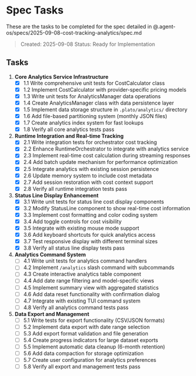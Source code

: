 # Spec Tasks

These are the tasks to be completed for the spec detailed in @.agent-os/specs/2025-09-08-cost-tracking-analytics/spec.md

> Created: 2025-09-08
> Status: Ready for Implementation

## Tasks

1. **Core Analytics Service Infrastructure**
   - [x] 1.1 Write comprehensive unit tests for CostCalculator class
   - [x] 1.2 Implement CostCalculator with provider-specific pricing models
   - [x] 1.3 Write unit tests for AnalyticsManager data operations
   - [x] 1.4 Create AnalyticsManager class with data persistence layer
   - [x] 1.5 Implement data storage structure in `.plato/analytics/` directory
   - [x] 1.6 Add file-based partitioning system (monthly JSON files)
   - [x] 1.7 Create analytics index system for fast lookups
   - [x] 1.8 Verify all core analytics tests pass

2. **Runtime Integration and Real-time Tracking**
   - [x] 2.1 Write integration tests for orchestrator cost tracking
   - [x] 2.2 Enhance RuntimeOrchestrator to integrate with analytics service
   - [x] 2.3 Implement real-time cost calculation during streaming responses
   - [x] 2.4 Add batch update mechanism for performance optimization
   - [x] 2.5 Integrate analytics with existing session persistence
   - [x] 2.6 Update memory system to include cost metadata
   - [x] 2.7 Add session restoration with cost context support
   - [x] 2.8 Verify all runtime integration tests pass

3. **Status Line Display Enhancement**
   - [x] 3.1 Write unit tests for status line cost display components
   - [x] 3.2 Modify StatusLine component to show real-time cost information
   - [x] 3.3 Implement cost formatting and color coding system
   - [x] 3.4 Add toggle controls for cost visibility
   - [x] 3.5 Integrate with existing mouse mode support
   - [x] 3.6 Add keyboard shortcuts for quick analytics access
   - [x] 3.7 Test responsive display with different terminal sizes
   - [x] 3.8 Verify all status line display tests pass

4. **Analytics Command System**
   - [ ] 4.1 Write unit tests for analytics command handlers
   - [ ] 4.2 Implement `/analytics` slash command with subcommands
   - [ ] 4.3 Create interactive analytics table component
   - [ ] 4.4 Add date range filtering and model-specific views
   - [ ] 4.5 Implement summary view with aggregated statistics
   - [ ] 4.6 Add data reset functionality with confirmation dialog
   - [ ] 4.7 Integrate with existing TUI command system
   - [ ] 4.8 Verify all analytics command tests pass

5. **Data Export and Management**
   - [ ] 5.1 Write tests for export functionality (CSV/JSON formats)
   - [ ] 5.2 Implement data export with date range selection
   - [ ] 5.3 Add export format validation and file generation
   - [ ] 5.4 Create progress indicators for large dataset exports
   - [ ] 5.5 Implement automatic data cleanup (6-month retention)
   - [ ] 5.6 Add data compaction for storage optimization
   - [ ] 5.7 Create user configuration for analytics preferences
   - [ ] 5.8 Verify all export and management tests pass